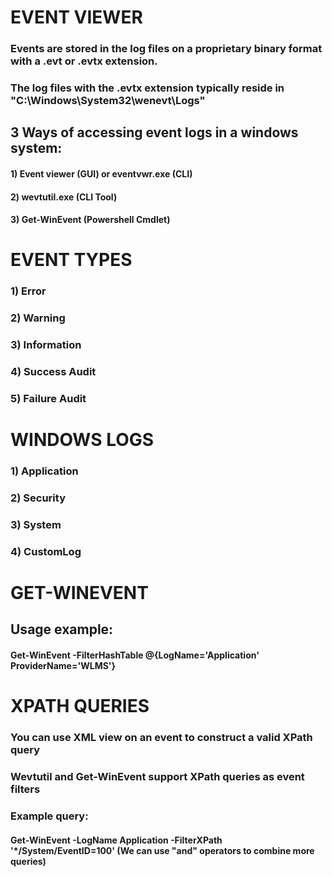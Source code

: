 # EVENT VIEWER

### Events are stored in the log files on a proprietary binary format with a .evt or .evtx extension.

### The log files with the .evtx extension typically reside in "C:\Windows\System32\wenevt\Logs"

## 3 Ways of accessing event logs in a windows system:

#### 1) Event viewer (GUI) or eventvwr.exe (CLI)

#### 2) wevtutil.exe (CLI Tool)

#### 3) Get-WinEvent (Powershell Cmdlet)

# EVENT TYPES

### 1) Error

### 2) Warning 

### 3) Information

### 4) Success Audit

### 5) Failure Audit

# WINDOWS LOGS

### 1) Application

### 2) Security

### 3) System

### 4) CustomLog

# GET-WINEVENT

## Usage example:

#### Get-WinEvent -FilterHashTable @{LogName='Application' ProviderName='WLMS'}

# XPATH QUERIES

### You can use XML view on an event to construct a valid XPath query

### Wevtutil and Get-WinEvent support XPath queries as event filters

### Example query:

#### Get-WinEvent -LogName Application -FilterXPath '*/System/EventID=100' (We can use "and" operators to combine more queries)

